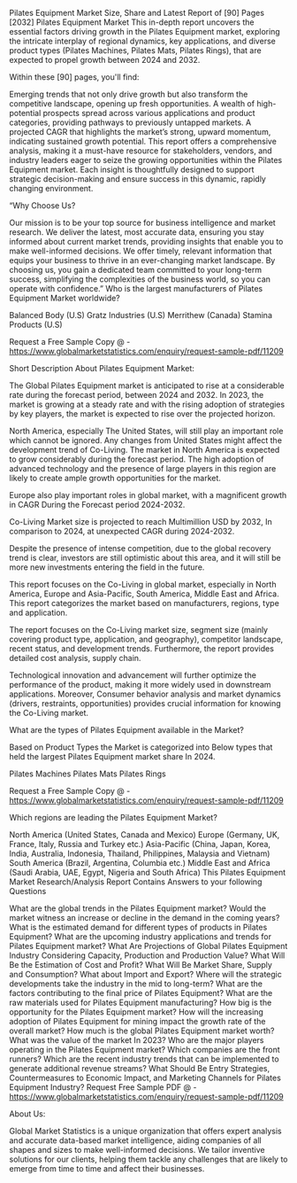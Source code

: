 Pilates Equipment Market Size, Share and Latest Report of [90] Pages [2032]
Pilates Equipment Market This in-depth report uncovers the essential factors driving growth in the Pilates Equipment market, exploring the intricate interplay of regional dynamics, key applications, and diverse product types (Pilates Machines, Pilates Mats, Pilates Rings), that are expected to propel growth between 2024 and 2032.

Within these [90] pages, you'll find:

Emerging trends that not only drive growth but also transform the competitive landscape, opening up fresh opportunities.
A wealth of high-potential prospects spread across various applications and product categories, providing pathways to previously untapped markets.
A projected CAGR that highlights the market’s strong, upward momentum, indicating sustained growth potential.
This report offers a comprehensive analysis, making it a must-have resource for stakeholders, vendors, and industry leaders eager to seize the growing opportunities within the Pilates Equipment market. Each insight is thoughtfully designed to support strategic decision-making and ensure success in this dynamic, rapidly changing environment.

“Why Choose Us?

Our mission is to be your top source for business intelligence and market research.
We deliver the latest, most accurate data, ensuring you stay informed about current market trends, providing insights that enable you to make well-informed decisions.
We offer timely, relevant information that equips your business to thrive in an ever-changing market landscape.
By choosing us, you gain a dedicated team committed to your long-term success, simplifying the complexities of the business world, so you can operate with confidence.”
Who is the largest manufacturers of Pilates Equipment Market worldwide?

 

Balanced Body (U.S)
Gratz Industries (U.S)
Merrithew (Canada)
Stamina Products (U.S)
 

Request a Free Sample Copy @ - https://www.globalmarketstatistics.com/enquiry/request-sample-pdf/11209

 

Short Description About Pilates Equipment Market:

The Global Pilates Equipment market is anticipated to rise at a considerable rate during the forecast period, between 2024 and 2032. In 2023, the market is growing at a steady rate and with the rising adoption of strategies by key players, the market is expected to rise over the projected horizon.

North America, especially The United States, will still play an important role which cannot be ignored. Any changes from United States might affect the development trend of Co-Living. The market in North America is expected to grow considerably during the forecast period. The high adoption of advanced technology and the presence of large players in this region are likely to create ample growth opportunities for the market.

Europe also play important roles in global market, with a magnificent growth in CAGR During the Forecast period 2024-2032.

Co-Living Market size is projected to reach Multimillion USD by 2032, In comparison to 2024, at unexpected CAGR during 2024-2032.

Despite the presence of intense competition, due to the global recovery trend is clear, investors are still optimistic about this area, and it will still be more new investments entering the field in the future.

This report focuses on the Co-Living in global market, especially in North America, Europe and Asia-Pacific, South America, Middle East and Africa. This report categorizes the market based on manufacturers, regions, type and application.

The report focuses on the Co-Living market size, segment size (mainly covering product type, application, and geography), competitor landscape, recent status, and development trends. Furthermore, the report provides detailed cost analysis, supply chain.

Technological innovation and advancement will further optimize the performance of the product, making it more widely used in downstream applications. Moreover, Consumer behavior analysis and market dynamics (drivers, restraints, opportunities) provides crucial information for knowing the Co-Living market.

What are the types of Pilates Equipment available in the Market?

Based on Product Types the Market is categorized into Below types that held the largest Pilates Equipment market share In 2024.

 

Pilates Machines
Pilates Mats
Pilates Rings
 

Request a Free Sample Copy @ - https://www.globalmarketstatistics.com/enquiry/request-sample-pdf/11209

Which regions are leading the Pilates Equipment Market?

North America (United States, Canada and Mexico)
Europe (Germany, UK, France, Italy, Russia and Turkey etc.)
Asia-Pacific (China, Japan, Korea, India, Australia, Indonesia, Thailand, Philippines, Malaysia and Vietnam)
South America (Brazil, Argentina, Columbia etc.)
Middle East and Africa (Saudi Arabia, UAE, Egypt, Nigeria and South Africa)
This Pilates Equipment Market Research/Analysis Report Contains Answers to your following Questions

What are the global trends in the Pilates Equipment market? Would the market witness an increase or decline in the demand in the coming years?
What is the estimated demand for different types of products in Pilates Equipment? What are the upcoming industry applications and trends for Pilates Equipment market?
What Are Projections of Global Pilates Equipment Industry Considering Capacity, Production and Production Value? What Will Be the Estimation of Cost and Profit? What Will Be Market Share, Supply and Consumption? What about Import and Export?
Where will the strategic developments take the industry in the mid to long-term?
What are the factors contributing to the final price of Pilates Equipment? What are the raw materials used for Pilates Equipment manufacturing?
How big is the opportunity for the Pilates Equipment market? How will the increasing adoption of Pilates Equipment for mining impact the growth rate of the overall market?
How much is the global Pilates Equipment market worth? What was the value of the market In 2023?
Who are the major players operating in the Pilates Equipment market? Which companies are the front runners?
Which are the recent industry trends that can be implemented to generate additional revenue streams?
What Should Be Entry Strategies, Countermeasures to Economic Impact, and Marketing Channels for Pilates Equipment Industry?
Request Free Sample PDF @ - https://www.globalmarketstatistics.com/enquiry/request-sample-pdf/11209

About Us:

Global Market Statistics is a unique organization that offers expert analysis and accurate data-based market intelligence, aiding companies of all shapes and sizes to make well-informed decisions. We tailor inventive solutions for our clients, helping them tackle any challenges that are likely to emerge from time to time and affect their businesses.